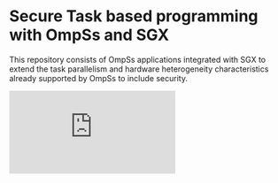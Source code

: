 #     Secure Task based programming with OmpSs and SGX

This repository consists of OmpSs applications integrated with SGX to extend the task parallelism and hardware heterogeneity characteristics already supported by OmpSs to include security.

![alt text](https://github.com/isabellyrocha/ompss-sgx-apps/images/ompss_sgx_app.pdf?raw=true)
